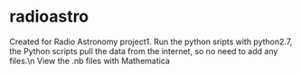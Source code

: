# radioastro
Created for Radio Astronomy project1.
Run the python sripts with python2.7, the Python scripts pull the data from
the internet, so no need to add any files.\n
View the .nb files with Mathematica